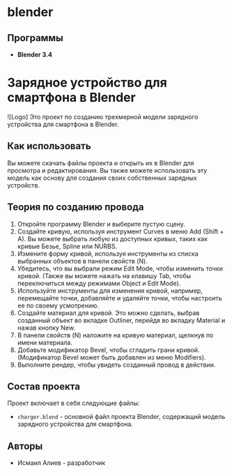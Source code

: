 # blender
## Программы
- **Blender 3.4**
# Зарядное устройство для смартфона в Blender

![Logo]
Это проект по созданию трехмерной модели зарядного устройства для смартфона в Blender.

## Как использовать

Вы можете скачать файлы проекта и открыть их в Blender для просмотра и редактирования. Вы также можете использовать эту модель как основу для создания своих собственных зарядных устройств.

## Теория по созданию провода

1. Откройте программу Blender и выберите пустую сцену.
2. Создайте кривую, используя инструмент Curves в меню Add (Shift + A). Вы можете выбрать любую из доступных кривых, таких как кривые Безье, Spline или NURBS.
3. Измените форму кривой, используя инструменты из списка выбранных объектов в панели свойств (N).
4. Убедитесь, что вы выбрали режим Edit Mode, чтобы изменить точки кривой. (Также вы можете нажать на клавишу Tab, чтобы переключиться между режимами Object и Edit Mode).
5. Используйте инструменты для изменения кривой, например, перемещайте точки, добавляйте и удаляйте точки, чтобы настроить ее по своему усмотрению.
6. Создайте материал для кривой. Это можно сделать, выбрав созданный объект во вкладке Outliner, перейдя во вкладку Material и нажав кнопку New.
7. В панели свойств (N) наложите на кривую материал, щелкнув по имени материала.
8. Добавьте модификатор Bevel, чтобы сгладить грани кривой. (Модификатор Bevel может быть добавлен из меню Modifiers).
9. Выполните рендер, чтобы увидеть созданный провод в действии.

## Состав проекта

Проект включает в себя следующие файлы:

- `charger.blend` - основной файл проекта Blender, содержащий модель зарядного устройства для смартфона.


## Авторы

- Исмаил Алиев - разработчик
